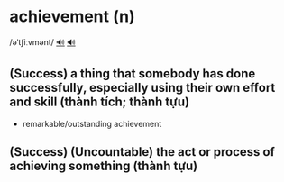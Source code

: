 # achievement (n)

/əˈtʃiːvmənt/ [🔊](https://www.oxfordlearnersdictionaries.com/media/english/uk_pron/a/ach/achie/achievement__gb_1.mp3) [🔊](https://www.oxfordlearnersdictionaries.com/media/english/us_pron/a/ach/achie/achievement__us_1.mp3)

## (Success) a thing that somebody has done successfully, especially using their own effort and skill (thành tích; thành tựu)

- remarkable/outstanding achievement

## (Success) (Uncountable) the act or process of achieving something (thành tựu)